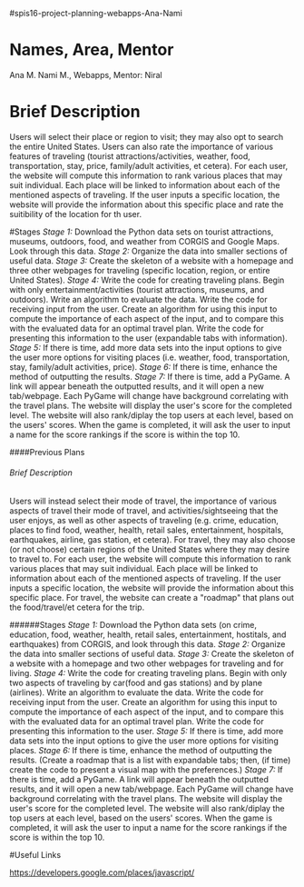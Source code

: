 #spis16-project-planning-webapps-Ana-Nami

# Names, Area, Mentor
Ana M. Nami M., Webapps, Mentor: Niral

# Brief Description
Users will select their place or region to visit; they may also opt to search the entire United States. Users can also rate the importance of various features of traveling (tourist attractions/activities, weather, food, transportation, stay, price, family/adult activities, et cetera). For each user, the website will compute this information to rank various places that may suit individual. Each place will be linked to information about each of the mentioned aspects of traveling. If the user inputs a specific location, the website will provide the information about this specific place and rate the suitibility of the location for th user.

#Stages
*Stage 1:* Download the Python data sets on tourist attractions, museums, outdoors, food, and weather from CORGIS and Google Maps. Look through this data.
*Stage 2:* Organize the data into smaller sections of useful data.
*Stage 3:* Create the skeleton of a website with a homepage and three other webpages for traveling (specific location, region, or entire United States).
*Stage 4:* Write the code for creating traveling plans. Begin with only entertainment/activities (tourist attractions, museums, and outdoors). Write an algorithm to evaluate the data. Write the code for receiving input from the user. Create an algorithm for using this input to compute the importance of each aspect of the input, and to compare this with the evaluated data for an optimal travel plan. Write the code for presenting this information to the user (expandable tabs with information).
*Stage 5:* If there is time, add more data sets into the input options to give the user more options for visiting places (i.e. weather, food, transportation, stay, family/adult activities, price).
*Stage 6:* If there is time, enhance the method of outputting the results.
*Stage 7:* If there is time, add a PyGame. A link will appear beneath the outputted results, and it will open a new tab/webpage.
 Each PyGame will change have background correlating with the travel plans. The website will display the user's score for the completed level. The website will also rank/diplay the top users at each level, based on the users' scores. When the game is completed, it will ask the user to input a name for the score rankings if the score is within the top 10.

####Previous Plans
###### Brief Description
Users will instead select their mode of travel, the importance of various aspects of travel their mode of travel, and activities/sightseeing that the user enjoys, as well as other aspects of traveling (e.g. crime, education, places to find food, weather, health, retail sales, entertainment, hospitals, earthquakes, airline, gas station, et cetera). For travel, they may also choose (or not choose) certain regions of the United States where they may desire to travel to. For each user, the website will compute this information to rank various places that may suit individual. Each place will be linked to information about each of the mentioned aspects of traveling. If the user inputs a specific location, the website will provide the information about this specific place. For travel, the website can create a "roadmap" that plans out the food/travel/et cetera for the trip.

######Stages
*Stage 1:* Download the Python data sets (on crime, education, food, weather, health, retail sales, entertainment, hostitals, and earthquakes) from CORGIS, and look through this data.
*Stage 2:* Organize the data into smaller sections of useful data.
*Stage 3:* Create the skeleton of a website with a homepage and two other webpages for traveling and for living.
*Stage 4:* Write the code for creating traveling plans. Begin with only two aspects of traveling by car(food and gas stations) and by plane (airlines). Write an algorithm to evaluate the data. Write the code for receiving input from the user. Create an algorithm for using this input to compute the importance of each aspect of the input, and to compare this with the evaluated data for an optimal travel plan. Write the code for presenting this information to the user.
*Stage 5:* If there is time, add more data sets into the input options to give the user more options for visiting places.
*Stage 6:* If there is time, enhance the method of outputting the results. (Create a roadmap that is a list with expandable tabs; then, (if time) create the code to present a visual map with the preferences.)
*Stage 7:* If there is time, add a PyGame. A link will appear beneath the outputted results, and it will open a new tab/webpage.
 Each PyGame will change have background correlating with the travel plans. The website will display the user's score for the completed level. The website will also rank/diplay the top users at each level, based on the users' scores. When the game is completed, it will ask the user to input a name for the score rankings if the score is within the top 10.


#Useful Links

https://developers.google.com/places/javascript/
